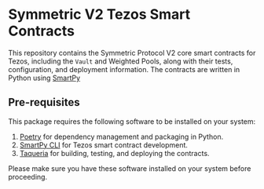 # Symmetric V2 Tezos Smart Contracts


This repository contains the Symmetric Protocol V2 core smart contracts for Tezos, including the `Vault` and Weighted Pools, along with their tests, configuration, and deployment information. The contracts are written in Python using [SmartPy](https://smartpy.io)

## Pre-requisites
This package requires the following software to be installed on your system:

1.  [Poetry](https://python-poetry.org/docs/#installation) for dependency management and packaging in Python.
2.  [SmartPy CLI](https://smartpy.io/docs/introduction/project_management/) for Tezos smart contract development.
3.  [Taqueria](https://taqueria.io/docs/getting-started/installation/) for building, testing, and deploying the contracts.

Please make sure you have these software installed on your system before proceeding.
